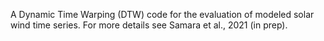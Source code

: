 A Dynamic Time Warping (DTW) code for the evaluation of modeled solar wind time series.
For more details see Samara et al., 2021 (in prep).
